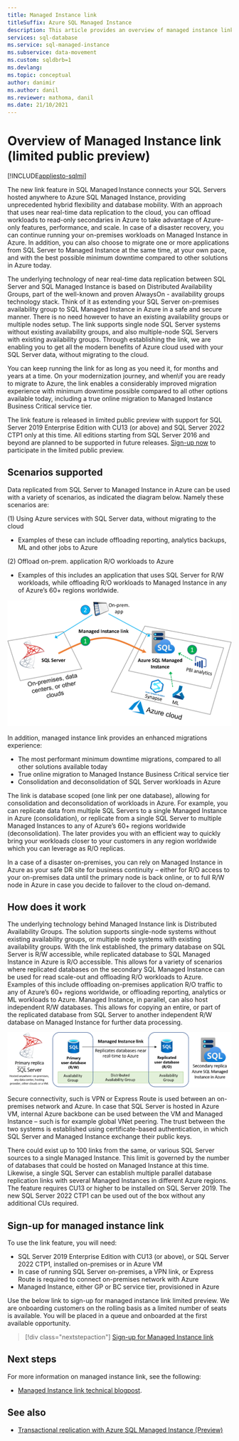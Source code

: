 ```yaml
---
title: Managed Instance link
titleSuffix: Azure SQL Managed Instance 
description: This article provides an overview of managed instance link feature
services: sql-database
ms.service: sql-managed-instance
ms.subservice: data-movement
ms.custom: sqldbrb=1
ms.devlang: 
ms.topic: conceptual
author: danimir
ms.author: danil
ms.reviewer: mathoma, danil
ms.date: 21/10/2021
---
```

# Overview of Managed Instance link (limited public preview)
[!INCLUDE[appliesto-sqlmi](../includes/appliesto-sqlmi.md)]

The new link feature in SQL Managed Instance connects your SQL Servers hosted anywhere to Azure SQL Managed Instance, providing unprecedented hybrid flexibility and database mobility. With an approach that uses near real-time data replication to the cloud, you can offload workloads to read-only secondaries in Azure to take advantage of Azure-only features, performance, and scale. In case of a disaster recovery, you can continue running your on-premises workloads on Managed Instance in Azure. In addition, you can also choose to migrate one or more applications from SQL Server to Managed Instance at the same time, at your own pace, and with the best possible minimum downtime compared to other solutions in Azure today.

The underlying technology of near real-time data replication between SQL Server and SQL Managed Instance is based on Distributed Availability Groups, part of the well-known and proven AlwaysOn - availability groups technology stack. Think of it as extending your SQL Server on-premises availability group to SQL Managed Instance in Azure in a safe and secure manner. There is no need however to have an existing availability groups or multiple nodes setup. The link supports single node SQL Server systems without existing availability groups, and also multiple-node SQL Servers with existing availability groups. Through establishing the link, we are enabling you to get all the modern benefits of Azure cloud used with your SQL Server data, without migrating to the cloud.

You can keep running the link for as long as you need it, for months and years at a time. On your modernization journey, and when\if you are ready to migrate to Azure, the link enables a considerably improved migration experience with minimum downtime possible compared to all other options available today, including a true online migration to Managed Instance Business Critical service tier.

The link feature is released in limited public preview with support for SQL Server 2019 Enterprise Edition with CU13 (or above) and SQL Server 2022 CTP1 only at this time. All editions starting from SQL Server 2016 and beyond are planned to be supported in future releases. [Sign-up now](https://aka.ms/mi-link-signup) to participate in the limited public preview. 

## Scenarios supported

Data replicated from SQL Server to Managed Instance in Azure can be used with a variety of scenarios, as indicated the diagram below. Namely these scenarios are:

(1) Using Azure services with SQL Server data, without migrating to the cloud
- Examples of these can include offloading reporting, analytics backups, ML and other jobs to Azure

(2) Offload on-prem. application R/O workloads to Azure
- Examples of this includes an application that uses SQL Server for R/W workloads, while offloading R/O workloads to Managed Instance in any of Azure’s 60+ regions worldwide.

![Managed Instance link main scenario](./media/managed-instance-link/mi-link-main-scenario.png)

In addition, managed instance link provides an enhanced migrations experience:
- The most performant minimum downtime migrations, compared to all other solutions available today
- True online migration to Managed Instance Business Critical service tier
- Consolidation and deconsolidation of SQL Server workloads in Azure

The link is database scoped (one link per one database), allowing for consolidation and deconsolidation of workloads in Azure. For example, you can replicate data from multiple SQL Servers to a single Managed Instance in Azure (consolidation), or replicate from a single SQL Server to multiple Managed Instances to any of Azure’s 60+ regions worldwide (deconsolidation). The later provides you with an efficient way to quickly bring your workloads closer to your customers in any region worldwide which you can leverage as R/O replicas.

In a case of a disaster on-premises, you can rely on Managed Instance in Azure as your safe DR site for business continuity – either for R/O access to your on-premises data until the primary node is back online, or to full R/W node in Azure in case you decide to failover to the cloud on-demand.

## How does it work

The underlying technology behind Managed Instance link is Distributed Availability Groups. The solution supports single-node systems without existing availability groups, or multiple node systems with existing availability groups. With the link established, the primary database on SQL Server is R/W accessible, while replicated database to SQL Managed Instance in Azure is R/O accessible. This allows for a variety of scenarios where replicated databases on the secondary SQL Managed Instance can be used for read scale-out and offloading R/O workloads to Azure. Examples of this include offloading on-premises application R/O traffic to any of Azure’s 60+ regions worldwide, or offloading reporting, analytics or ML workloads to Azure. Managed Instance, in parallel, can also host independent R/W databases. This allows for copying an entire, or part of the replicated database from SQL Server to another independent R/W database on Managed Instance for further data processing.

![Managed Instance link how does it work](./media/managed-instance-link/mi-link-ag-dag.png)

Secure connectivity, such is VPN or Express Route is used between an on-premises network and Azure. In case that SQL Server is hosted in Azure VM, internal Azure backbone can be used between the VM and Managed Instance – such is for example global VNet peering. The trust between the two systems is established using certificate-based authentication, in which SQL Server and Managed Instance exchange their public keys.

There could exist up to 100 links from the same, or various SQL Server sources to a single Managed Instance. This limit is governed by the number of databases that could be hosted on Managed Instance at this time. Likewise, a single SQL Server can establish multiple parallel database replication links with several Managed Instances in different Azure regions. The feature requires CU13 or higher to be installed on SQL Server 2019. The new SQL Server 2022 CTP1 can be used out of the box without any additional CUs required.

## Sign-up for managed instance link

To use the link feature, you will need:
- SQL Server 2019 Enterprise Edition with CU13 (or above), or SQL Server 2022 CTP1, installed on-premises or in Azure VM
- In case of running SQL Server on-premises, a VPN link, or Express Route is required to connect on-premises network with Azure
- Managed Instance, either GP or BC service tier, provisioned in Azure

Use the below link to sign-up for managed instance link limited preview. We are onboarding customers on the rolling basis as a limited number of seats is available. You will be placed in a queue and onboarded at the first available opportunity.

> [!div class="nextstepaction"]
> [Sign-up for Managed Instance link](https://aka.ms/mi-link-signup)

## Next steps

For more information on managed instance link, see the following:
- [Managed Instance link technical blogpost](https://aka.ms/mi-link-techblog).

## See also

- [Transactional replication with Azure SQL Managed Instance (Preview)](replication-transactional-overview.md)
